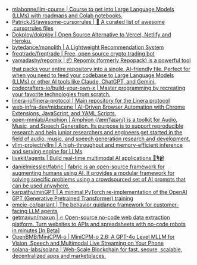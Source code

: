 + [mlabonne/llm-course | Course to get into Large Language Models (LLMs) with roadmaps and Colab notebooks.](https://github.com//mlabonne/llm-course)
+ [PatrickJS/awesome-cursorrules | 📄 A curated list of awesome .cursorrules files](https://github.com//PatrickJS/awesome-cursorrules)
+ [Dokploy/dokploy | Open Source Alternative to Vercel, Netlify and Heroku.](https://github.com//Dokploy/dokploy)
+ [bytedance/monolith | A Lightweight Recommendation System](https://github.com//bytedance/monolith)
+ [freqtrade/freqtrade | Free, open source crypto trading bot](https://github.com//freqtrade/freqtrade)
+ [yamadashy/repomix | 📦 Repomix (formerly Repopack) is a powerful tool that packs your entire repository into a single, AI-friendly file. Perfect for when you need to feed your codebase to Large Language Models (LLMs) or other AI tools like Claude, ChatGPT, and Gemini.](https://github.com//yamadashy/repomix)
+ [codecrafters-io/build-your-own-x | Master programming by recreating your favorite technologies from scratch.](https://github.com//codecrafters-io/build-your-own-x)
+ [linera-io/linera-protocol | Main repository for the Linera protocol](https://github.com//linera-io/linera-protocol)
+ [web-infra-dev/midscene | AI-Driven Browser Automation with Chrome Extensions, JavaScript, and YAML Scripts.](https://github.com//web-infra-dev/midscene)
+ [open-mmlab/Amphion | Amphion (/æmˈfaɪən/) is a toolkit for Audio, Music, and Speech Generation. Its purpose is to support reproducible research and help junior researchers and engineers get started in the field of audio, music, and speech generation research and development.](https://github.com//open-mmlab/Amphion)
+ [vllm-project/vllm | A high-throughput and memory-efficient inference and serving engine for LLMs](https://github.com//vllm-project/vllm)
+ [livekit/agents | Build real-time multimodal AI applications 🤖🎙️📹](https://github.com//livekit/agents)
+ [danielmiessler/fabric | fabric is an open-source framework for augmenting humans using AI. It provides a modular framework for solving specific problems using a crowdsourced set of AI prompts that can be used anywhere.](https://github.com//danielmiessler/fabric)
+ [karpathy/minGPT | A minimal PyTorch re-implementation of the OpenAI GPT (Generative Pretrained Transformer) training](https://github.com//karpathy/minGPT)
+ [emcie-co/parlant | The behavior guidance framework for customer-facing LLM agents](https://github.com//emcie-co/parlant)
+ [getmaxun/maxun | 🔥 Open-source no-code web data extraction platform. Turn websites to APIs and spreadsheets with no-code robots in minutes [In Beta]](https://github.com//getmaxun/maxun)
+ [OpenBMB/MiniCPM-o | MiniCPM-o 2.6: A GPT-4o Level MLLM for Vision, Speech and Multimodal Live Streaming on Your Phone](https://github.com//OpenBMB/MiniCPM-o)
+ [solana-labs/solana | Web-Scale Blockchain for fast, secure, scalable, decentralized apps and marketplaces.](https://github.com//solana-labs/solana)
